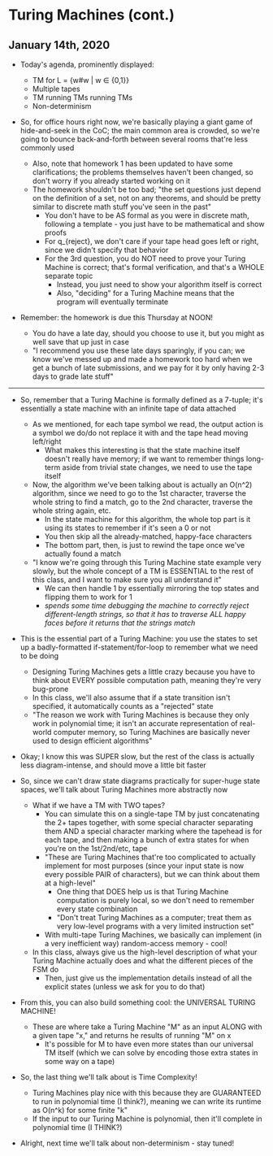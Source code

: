 # Turing Machines (cont.)

## January 14th, 2020

- Today's agenda, prominently displayed:
    - TM for L = {w#w | w $\in$ {0,1}}
    - Multiple tapes
    - TM running TMs running TMs
    - Non-determinism

- So, for office hours right now, we're basically playing a giant game of hide-and-seek in the CoC; the main common area is crowded, so we're going to bounce back-and-forth between several rooms that're less commonly used
    - Also, note that homework 1 has been updated to have some clarifications; the problems themselves haven't been changed, so don't worry if you already started working on it
    - The homework shouldn't be too bad; "the set questions just depend on the definition of a set, not on any theorems, and should be pretty similar to discrete math stuff you've seen in the past"
        - You don't have to be AS formal as you were in discrete math, following a template - you just have to be mathematical and show proofs
        - For q_{reject}, we don't care if your tape head goes left or right, since we didn't specify that behavior
        - For the 3rd question, you do NOT need to prove your Turing Machine is correct; that's formal verification, and that's a WHOLE separate topic
            - Instead, you just need to show your algorithm itself is correct
            - Also, "deciding" for a Turing Machine means that the program will eventually terminate

- Remember: the homework is due this Thursday at NOON!
    - You do have a late day, should you choose to use it, but you might as well save that up just in case
    - "I recommend you use these late days sparingly, if you can; we know we've messed up and made a homework too hard when we get a bunch of late submissions, and we pay for it by only having 2-3 days to grade late stuff"

--------------------------------------------------------------------------------

- So, remember that a Turing Machine is formally defined as a 7-tuple; it's essentially a state machine with an infinite tape of data attached
    - As we mentioned, for each tape symbol we read, the output action is a symbol we do/do not replace it with and the tape head moving left/right
        - What makes this interesting is that the state machine itself doesn't really have memory; if we want to remember things long-term aside from trivial state changes, we need to use the tape itself
    - Now, the algorithm we've been talking about is actually an O(n^2) algorithm, since we need to go to the 1st character, traverse the whole string to find a match, go to the 2nd character, traverse the whole string again, etc.
        - In the state machine for this algorithm, the whole top part is it using its states to remember if it's seen a 0 or not
        - You then skip all the already-matched, happy-face characters
        - The bottom part, then, is just to rewind the tape once we've actually found a match
    - "I know we're going through this Turing Machine state example very slowly, but the whole concept of a TM is ESSENTIAL to the rest of this class, and I want to make sure you all understand it"
        - We can then handle 1 by essentially mirroring the top states and flipping them to work for 1
        - *spends some time debugging the machine to correctly reject different-length strings, so that it has to traverse ALL happy faces before it returns that the strings match*

- This is the essential part of a Turing Machine: you use the states to set up a badly-formatted if-statement/for-loop to remember what we need to be doing
    - Designing Turing Machines gets a little crazy because you have to think about EVERY possible computation path, meaning they're very bug-prone
    - In this class, we'll also assume that if a state transition isn't specified, it automatically counts as a "rejected" state
    - "The reason we work with Turing Machines is because they only work in polynomial time; it isn't an accurate representation of real-world computer memory, so Turing Machines are basically never used to design efficient algorithms"

- Okay; I know this was SUPER slow, but the rest of the class is actually less diagram-intense, and should move a little bit faster

- So, since we can't draw state diagrams practically for super-huge state spaces, we'll talk about Turing Machines more abstractly now
    - What if we have a TM with TWO tapes?
        - You can simulate this on a single-tape TM by just concatenating the 2+ tapes together, with some special character separating them AND a special character marking where the tapehead is for each tape, and then making a bunch of extra states for when you're on the 1st/2nd/etc, tape
        - "These are Turing Machines that're too complicated to actually implement for most purposes (since your input state is now every possible PAIR of characters), but we can think about them at a high-level"
            - One thing that DOES help us is that Turing Machine computation is purely local, so we don't need to remember every state combination
            - "Don't treat Turing Machines as a computer; treat them as very low-level programs with a very limited instruction set"
        - With multi-tape Turing Machines, we basically can implement (in a very inefficient way) random-access memory - cool!
    - In this class, always give us the high-level description of what your Turing Machine actually does and what the different pieces of the FSM do
        - Then, just give us the implementation details instead of all the explicit states (unless we ask for you to do that)

- From this, you can also build something cool: the UNIVERSAL TURING MACHINE!
    - These are where take a Turing Machine "M" as an input ALONG with a given tape "x," and returns he results of running "M" on x
        - It's possible for M to have even more states than our universal TM itself (which we can solve by encoding those extra states in some way on a tape)

- So, the last thing we'll talk about is Time Complexity!
    - Turing Machines play nice with this because they are GUARANTEED to run in polynomial time (I think?), meaning we can write its runtime as O(n^k) for some finite "k"
    - If the input to our Turing Machine is polynomial, then it'll complete in polynomial time (I THINK?)

- Alright, next time we'll talk about non-determinism - stay tuned!